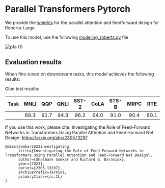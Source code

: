 # Parallel Transformers Pytorch

We provide the [weights](https://huggingface.co/luffycodes/parallel-roberta-large) for the parallel attention and feedforward design for Roberta-Large.

To use this model, use the following [modeling_roberta.py](https://github.com/luffycodes/Parallel-Transformers-Pytorch/blob/main/paf_modeling_roberta.py) file.

![pfa (1)](https://github.com/luffycodes/Parallel-Transformers-Pytorch/assets/22951144/e5b76b1c-5fb1-4263-a23b-a61742fe12ae)

## Evaluation results

When fine-tuned on downstream tasks, this model achieves the following results:

Glue test results:

| Task | MNLI | QQP  | QNLI | SST-2 | CoLA | STS-B | MRPC | RTE  |
|:----:|:----:|:----:|:----:|:-----:|:----:|:-----:|:----:|:----:|
|      | 89.3 | 91.7 | 94.3 | 96.2  | 64.0 | 91.0  | 90.4 | 80.1 |

If you use this work, please cite:
Investigating the Role of Feed-Forward Networks in Transformers Using Parallel Attention and Feed-Forward Net Design:
https://arxiv.org/abs/2305.13297
```
@misc{sonkar2023investigating,
      title={Investigating the Role of Feed-Forward Networks in Transformers Using Parallel Attention and Feed-Forward Net Design}, 
      author={Shashank Sonkar and Richard G. Baraniuk},
      year={2023},
      eprint={2305.13297},
      archivePrefix={arXiv},
      primaryClass={cs.CL}
}
```
